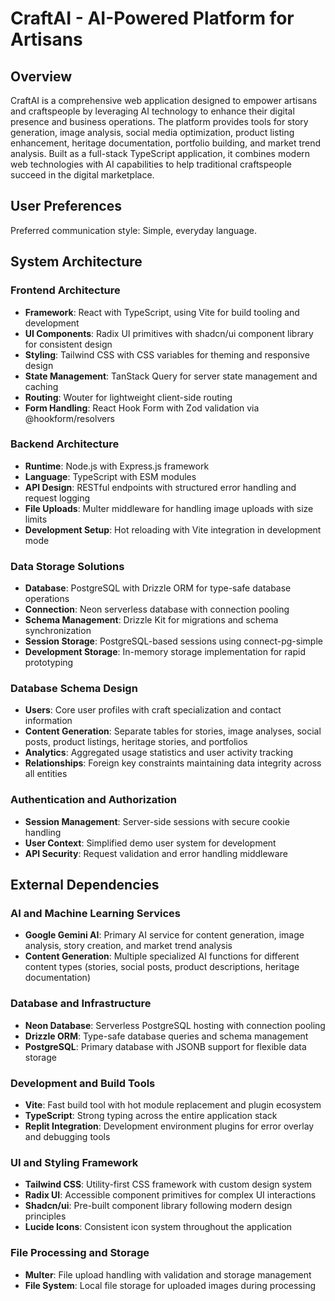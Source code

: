 # CraftAI - AI-Powered Platform for Artisans

## Overview

CraftAI is a comprehensive web application designed to empower artisans and craftspeople by leveraging AI technology to enhance their digital presence and business operations. The platform provides tools for story generation, image analysis, social media optimization, product listing enhancement, heritage documentation, portfolio building, and market trend analysis. Built as a full-stack TypeScript application, it combines modern web technologies with AI capabilities to help traditional craftspeople succeed in the digital marketplace.

## User Preferences

Preferred communication style: Simple, everyday language.

## System Architecture

### Frontend Architecture
- **Framework**: React with TypeScript, using Vite for build tooling and development
- **UI Components**: Radix UI primitives with shadcn/ui component library for consistent design
- **Styling**: Tailwind CSS with CSS variables for theming and responsive design
- **State Management**: TanStack Query for server state management and caching
- **Routing**: Wouter for lightweight client-side routing
- **Form Handling**: React Hook Form with Zod validation via @hookform/resolvers

### Backend Architecture  
- **Runtime**: Node.js with Express.js framework
- **Language**: TypeScript with ESM modules
- **API Design**: RESTful endpoints with structured error handling and request logging
- **File Uploads**: Multer middleware for handling image uploads with size limits
- **Development Setup**: Hot reloading with Vite integration in development mode

### Data Storage Solutions
- **Database**: PostgreSQL with Drizzle ORM for type-safe database operations
- **Connection**: Neon serverless database with connection pooling
- **Schema Management**: Drizzle Kit for migrations and schema synchronization
- **Session Storage**: PostgreSQL-based sessions using connect-pg-simple
- **Development Storage**: In-memory storage implementation for rapid prototyping

### Database Schema Design
- **Users**: Core user profiles with craft specialization and contact information
- **Content Generation**: Separate tables for stories, image analyses, social posts, product listings, heritage stories, and portfolios
- **Analytics**: Aggregated usage statistics and user activity tracking
- **Relationships**: Foreign key constraints maintaining data integrity across all entities

### Authentication and Authorization
- **Session Management**: Server-side sessions with secure cookie handling
- **User Context**: Simplified demo user system for development
- **API Security**: Request validation and error handling middleware

## External Dependencies

### AI and Machine Learning Services
- **Google Gemini AI**: Primary AI service for content generation, image analysis, story creation, and market trend analysis
- **Content Generation**: Multiple specialized AI functions for different content types (stories, social posts, product descriptions, heritage documentation)

### Database and Infrastructure
- **Neon Database**: Serverless PostgreSQL hosting with connection pooling
- **Drizzle ORM**: Type-safe database queries and schema management
- **PostgreSQL**: Primary database with JSONB support for flexible data storage

### Development and Build Tools
- **Vite**: Fast build tool with hot module replacement and plugin ecosystem
- **TypeScript**: Strong typing across the entire application stack  
- **Replit Integration**: Development environment plugins for error overlay and debugging tools

### UI and Styling Framework
- **Tailwind CSS**: Utility-first CSS framework with custom design system
- **Radix UI**: Accessible component primitives for complex UI interactions
- **Shadcn/ui**: Pre-built component library following modern design principles
- **Lucide Icons**: Consistent icon system throughout the application

### File Processing and Storage
- **Multer**: File upload handling with validation and storage management
- **File System**: Local file storage for uploaded images during processing